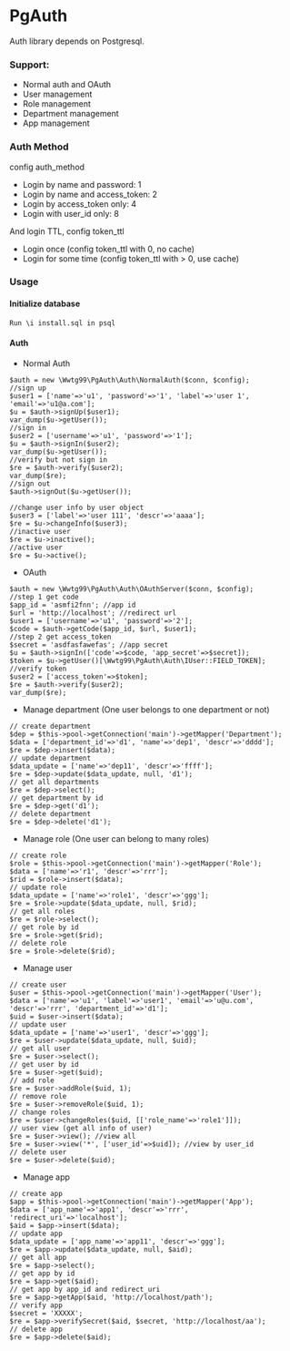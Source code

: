 # PgAuth

Auth library depends on Postgresql.

### Support:
- Normal auth and OAuth
- User management
- Role management
- Department management
- App management

### Auth Method
config auth_method
- Login by name and password: 1
- Login by name and access_token: 2
- Login by access_token only: 4
- Login with user_id only: 8

And login TTL, config token_ttl
- Login once (config token_ttl with 0, no cache)
- Login for some time (config token_ttl with > 0, use cache)

### Usage
#### Initialize database
`Run \i install.sql in psql`

#### Auth
- Normal Auth
```
$auth = new \Wwtg99\PgAuth\Auth\NormalAuth($conn, $config);
//sign up
$user1 = ['name'=>'u1', 'password'=>'1', 'label'=>'user 1', 'email'=>'u1@a.com'];
$u = $auth->signUp($user1);
var_dump($u->getUser());
//sign in
$user2 = ['username'=>'u1', 'password'=>'1'];
$u = $auth->signIn($user2);
var_dump($u->getUser());
//verify but not sign in
$re = $auth->verify($user2);
var_dump($re);
//sign out
$auth->signOut($u->getUser());

//change user info by user object
$user3 = ['label'=>'user 111', 'descr'=>'aaaa'];
$re = $u->changeInfo($user3);
//inactive user
$re = $u->inactive();
//active user
$re = $u->active();
```

- OAuth
```
$auth = new \Wwtg99\PgAuth\Auth\OAuthServer($conn, $config);
//step 1 get code
$app_id = 'asmfi2fnn'; //app id
$url = 'http://localhost'; //redirect url
$user1 = ['username'=>'u1', 'password'=>'2'];
$code = $auth->getCode($app_id, $url, $user1);
//step 2 get access_token
$secret = 'asdfasfawefas'; //app secret
$u = $auth->signIn(['code'=>$code, 'app_secret'=>$secret]);
$token = $u->getUser()[\Wwtg99\PgAuth\Auth\IUser::FIELD_TOKEN];
//verify token
$user2 = ['access_token'=>$token];
$re = $auth->verify($user2);
var_dump($re);
```

- Manage department (One user belongs to one department or not)
```
// create department
$dep = $this->pool->getConnection('main')->getMapper('Department');
$data = ['department_id'=>'d1', 'name'=>'dep1', 'descr'=>'dddd'];
$re = $dep->insert($data);
// update department
$data_update = ['name'=>'dep11', 'descr'=>'ffff'];
$re = $dep->update($data_update, null, 'd1');
// get all departments
$re = $dep->select();
// get department by id
$re = $dep->get('d1');
// delete department
$re = $dep->delete('d1');
```
- Manage role (One user can belong to many roles)
```
// create role
$role = $this->pool->getConnection('main')->getMapper('Role');
$data = ['name'=>'r1', 'descr'=>'rrr'];
$rid = $role->insert($data);
// update role
$data_update = ['name'=>'role1', 'descr'=>'ggg'];
$re = $role->update($data_update, null, $rid);
// get all roles
$re = $role->select();
// get role by id
$re = $role->get($rid);
// delete role
$re = $role->delete($rid);
```
- Manage user
```
// create user
$user = $this->pool->getConnection('main')->getMapper('User');
$data = ['name'=>'u1', 'label'=>'user1', 'email'=>'u@u.com', 'descr'=>'rrr', 'department_id'=>'d1'];
$uid = $user->insert($data);
// update user
$data_update = ['name'=>'user1', 'descr'=>'ggg'];
$re = $user->update($data_update, null, $uid);
// get all user
$re = $user->select();
// get user by id
$re = $user->get($uid);
// add role
$re = $user->addRole($uid, 1);
// remove role
$re = $user->removeRole($uid, 1);
// change roles
$re = $user->changeRoles($uid, [['role_name'=>'role1']]);
// user view (get all info of user)
$re = $user->view(); //view all
$re = $user->view('*', ['user_id'=>$uid]); //view by user_id
// delete user
$re = $user->delete($uid);
```
- Manage app
```
// create app
$app = $this->pool->getConnection('main')->getMapper('App');
$data = ['app_name'=>'app1', 'descr'=>'rrr', 'redirect_uri'=>'localhost'];
$aid = $app->insert($data);
// update app
$data_update = ['app_name'=>'app11', 'descr'=>'ggg'];
$re = $app->update($data_update, null, $aid);
// get all app
$re = $app->select();
// get app by id
$re = $app->get($aid);
// get app by app_id and redirect_uri
$re = $app->getApp($aid, 'http://localhost/path');
// verify app
$secret = 'XXXXX';
$re = $app->verifySecret($aid, $secret, 'http://localhost/aa');
// delete app
$re = $app->delete($aid);
```
